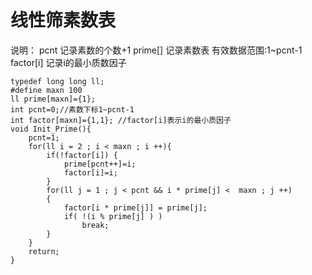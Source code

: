 # 线性筛素数表

说明：
pcnt 记录素数的个数+1
prime[] 记录素数表 有效数据范围:1~pcnt-1
factor[i] 记录i的最小质数因子

```
typedef long long ll;
#define maxn 100
ll prime[maxn]={1};
int pcnt=0;//素数下标1~pcnt-1
int factor[maxn]={1,1}; //factor[i]表示i的最小质因子
void Init_Prime(){
    pcnt=1;
    for(ll i = 2 ; i < maxn ; i ++){
        if(!factor[i]) {
            prime[pcnt++]=i;
            factor[i]=i;
        }
        for(ll j = 1 ; j < pcnt && i * prime[j] <  maxn ; j ++)
        {
            factor[i * prime[j]] = prime[j];
            if( !(i % prime[j] ) )
                break;
        }
    }
    return;
}
```